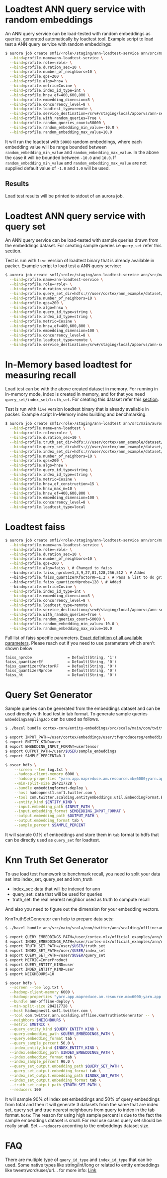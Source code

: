 # Loadtest ANN query service with random embeddings

An ANN query service can be load-tested with random embeddings as queries, generated automatically by loadtest tool.
Example script to load test a ANN query service with random embeddings:

```bash
$ aurora job create smf1/<role>/staging/ann-loadtest-service ann/src/main/aurora/loadtest/loadtest.aurora \
  --bind=profile.name=ann-loadtest-service \
  --bind=profile.role=<role> \
  --bind=profile.duration_sec=10 \
  --bind=profile.number_of_neighbors=10 \
  --bind=profile.qps=200 \
  --bind=profile.algo=hnsw \
  --bind=profile.metric=Cosine \
  --bind=profile.index_id_type=int \
  --bind=profile.hnsw_ef=400,600,800 \
  --bind=profile.embedding_dimension=3 \
  --bind=profile.concurrency_level=8 \
  --bind=profile.loadtest_type=remote \
  --bind=profile.service_destination=/srv#/staging/local/apoorvs/ann-server-test \
  --bind=profile.with_random_queries=True \
  --bind=profile.random_queries_count=50000 \
  --bind=profile.random_embedding_min_value=-10.0 \
  --bind=profile.random_embedding_max_value=10.0
```

It will run the loadtest with `50000` random embeddings, where each embedding value will be range bounded between `random_embedding_min_value` and `random_embedding_max_value`.
In the above the case it will be bounded between `-10.0` and `10.0`.
If `random_embedding_min_value` and `random_embedding_max_value` are not supplied default value of `-1.0` and `1.0` will be used.

## Results

Load test results will be printed to stdout of an aurora job.

# Loadtest ANN query service with query set

An ANN query service can be load-tested with sample queries drawn from the embeddings dataset.
For creating sample queries i.e `query_set` refer this [section](#query-set-generator).

Test is run with `live` version of loadtest binary that is already available in packer.
Example script to load test a ANN query service:

```bash
$ aurora job create smf1/<role>/staging/ann-loadtest-service ann/src/main/aurora/loadtest/loadtest.aurora \
  --bind=profile.name=ann-loadtest-service \
  --bind=profile.role=<role> \
  --bind=profile.duration_sec=10 \
  --bind=profile.query_set_dir=hdfs:///user/cortex/ann_example/dataset/search/query_knn/query_set \
  --bind=profile.number_of_neighbors=10 \
  --bind=profile.qps=200 \
  --bind=profile.algo=hnsw \
  --bind=profile.query_id_type=string \
  --bind=profile.index_id_type=string \
  --bind=profile.metric=Cosine \
  --bind=profile.hnsw_ef=400,600,800 \
  --bind=profile.embedding_dimension=100 \
  --bind=profile.concurrency_level=8 \
  --bind=profile.loadtest_type=remote \
  --bind=profile.service_destination=/srv#/staging/local/apoorvs/ann-server-test
```

# In-Memory based loadtest for measuring recall

Load test can be with the above created dataset in memory.
For running in in-memory mode, index is created in memory, and for that you need `query_set/index_set/truth_set`.
For creating this dataset refer this [section](#knn-truth-set-generator).

Test is run with `live` version loadtest binary that is already available in packer.
Example script In-Memory index building and benchmarking:

```bash
$ aurora job create smf1/<role>/staging/ann-loadtest ann/src/main/aurora/loadtest/loadtest.aurora \
  --bind=profile.name=ann-loadtest \
  --bind=profile.role=<role> \
  --bind=profile.duration_sec=10 \
  --bind=profile.truth_set_dir=hdfs:///user/cortex/ann_example/dataset/search/query_knn/true_knn \
  --bind=profile.query_set_dir=hdfs:///user/cortex/ann_example/dataset/search/query_knn/query_set \
  --bind=profile.index_set_dir=hdfs:///user/cortex/ann_example/dataset/search/query_knn/index_set \
  --bind=profile.number_of_neighbors=10 \
  --bind=profile.qps=200 \
  --bind=profile.algo=hnsw \
  --bind=profile.query_id_type=string \
  --bind=profile.index_id_type=string \
  --bind=profile.metric=Cosine \
  --bind=profile.hnsw_ef_construction=15 \
  --bind=profile.hnsw_max_m=10 \
  --bind=profile.hnsw_ef=400,600,800 \
  --bind=profile.embedding_dimension=100 \
  --bind=profile.concurrency_level=8 \
  --bind=profile.loadtest_type=local
```

# Loadtest faiss

```bash
$ aurora job create smf1/<role>/staging/ann-loadtest-service ann/src/main/aurora/loadtest/loadtest.aurora \
  --bind=profile.name=ann-loadtest-service \
  --bind=profile.role=<role> \
  --bind=profile.duration_sec=10 \
  --bind=profile.number_of_neighbors=10 \
  --bind=profile.qps=200 \
  --bind=profile.algo=faiss \ # Changed to faiss
  --bind=profile.faiss_nprobe=1,3,9,27,81,128,256,512 \ # Added
  --bind=profile.faiss_quantizerKfactorRF=1,2 \ # Pass a list to do grid search
  --bind=profile.faiss_quantizerNprobe=128 \ # Added
  --bind=profile.metric=Cosine \
  --bind=profile.index_id_type=int \
  --bind=profile.embedding_dimension=3 \
  --bind=profile.concurrency_level=8 \
  --bind=profile.loadtest_type=remote \
  --bind=profile.service_destination=/srv#/staging/local/apoorvs/ann-server-test \
  --bind=profile.with_random_queries=True \
  --bind=profile.random_queries_count=50000 \
  --bind=profile.random_embedding_min_value=-10.0 \
  --bind=profile.random_embedding_max_value=10.0
```

Full list of faiss specific parameters. [Exact definition of all available parameters](https://github.com/facebookresearch/faiss/blob/36f2998a6469280cef3b0afcde2036935a29aa1f/faiss/AutoTune.cpp#L444). Please reach out if you need to use parameters which aren't shown below

```
faiss_nprobe                = Default(String, '1')
faiss_quantizerEf           = Default(String, '0')
faiss_quantizerKfactorRF    = Default(String, '0')
faiss_quantizerNprobe       = Default(String, '0')
faiss_ht                    = Default(String, '0')
```

# Query Set Generator

Sample queries can be generated from the embeddings dataset and can be used directly with load test in tab format.
To generate sample queries `EmbeddingSamplingJob` can be used as follows.

```bash
$ ./bazel bundle cortex-core/entity-embeddings/src/scala/main/com/twitter/scalding/util/EmbeddingFormat:embeddingformat-deploy

$ export INPUT_PATH=/user/cortex/embeddings/user/tfwproducersg/embedding_datarecords_on_data/2018/05/01
$ export ENTITY_KIND=user
$ export EMBEDDING_INPUT_FORMAT=usertensor
$ export OUTPUT_PATH=/user/$USER/sample_embeddings
$ export SAMPLE_PERCENT=0.1

$ oscar hdfs \
    --screen --tee log.txt \
    --hadoop-client-memory 6000 \
    --hadoop-properties "yarn.app.mapreduce.am.resource.mb=6000;yarn.app.mapreduce.am.command-opts='-Xmx7500m';mapreduce.map.memory.mb=7500;mapreduce.reduce.java.opts='-Xmx6000m';mapreduce.reduce.memory.mb=7500;mapred.task.timeout=36000000;" \
    --min-split-size 284217728 \
    --bundle embeddingformat-deploy \
    --host hadoopnest1.smf1.twitter.com \
    --tool com.twitter.scalding.entityembeddings.util.EmbeddingFormat.EmbeddingSamplingJob -- \
    --entity_kind $ENTITY_KIND \
    --input.embedding_path $INPUT_PATH \
    --input.embedding_format $EMBEDDING_INPUT_FORMAT \
    --output.embedding_path $OUTPUT_PATH \
    --output.embedding_format tab \
    --sample_percent $SAMPLE_PERCENT
```

It will sample 0.1% of embeddings and store them in `tab` format to hdfs that can be directly used as `query_set` for loadtest.

# Knn Truth Set Generator

To use load test framework to benchmark recall, you need to split your data set into index_set, query_set and knn_truth

- index_set: data that will be indexed for ann
- query_set: data that will be used for queries
- truth_set: the real nearest neighbor used as truth to compute recall

And also you need to figure out the dimension for your embedding vectors.

KnnTruthSetGenerator can help to prepare data sets:

```bash
$ ./bazel bundle ann/src/main/scala/com/twitter/ann/scalding/offline:ann-offline-deploy

$ export QUERY_EMBEDDINGS_PATH=/user/cortex-mlx/official_examples/ann/non_pii_random_user_embeddings_tab_format
$ export INDEX_EMBEDDINGS_PATH=/user/cortex-mlx/official_examples/ann/non_pii_random_user_embeddings_tab_format
$ export TRUTH_SET_PATH=/user/$USER/truth_set
$ export INDEX_SET_PATH=/user/$USER/index_set
$ export QUERY_SET_PATH=/user/$USER/query_set
$ export METRIC=InnerProduct
$ export QUERY_ENTITY_KIND=user
$ export INDEX_ENTITY_KIND=user
$ export NEIGHBOURS=10

$ oscar hdfs \
  --screen --tee log.txt \
  --hadoop-client-memory 6000 \
  --hadoop-properties "yarn.app.mapreduce.am.resource.mb=6000;yarn.app.mapreduce.am.command-opts='-Xmx7500m';mapreduce.map.memory.mb=7500;mapreduce.reduce.java.opts='-Xmx6000m';mapreduce.reduce.memory.mb=7500;mapred.task.timeout=36000000;" \
  --bundle ann-offline-deploy \
  --min-split-size 284217728 \
  --host hadoopnest1.smf1.twitter.com \
  --tool com.twitter.ann.scalding.offline.KnnTruthSetGenerator -- \
  --neighbors $NEIGHBOURS \
  --metric $METRIC \
  --query_entity_kind $QUERY_ENTITY_KIND \
  --query.embedding_path $QUERY_EMBEDDINGS_PATH \
  --query.embedding_format tab \
  --query_sample_percent 50.0 \
  --index_entity_kind $INDEX_ENTITY_KIND \
  --index.embedding_path $INDEX_EMBEDDINGS_PATH \
  --index.embedding_format tab \
  --index_sample_percent 90.0 \
  --query_set_output.embedding_path $QUERY_SET_PATH \
  --query_set_output.embedding_format tab \
  --index_set_output.embedding_path $INDEX_SET_PATH \
  --index_set_output.embedding_format tab \
  --truth_set_output_path $TRUTH_SET_PATH \
  --reducers 100
```

It will sample 90% of index set embeddings and 50% of query embeddings from total and then it will generate 3 datasets from the same that are index set, query set and true nearest neighbours from query to index in the tab format.
`Note`: The reason for using high sample percent is due to the fact the sample embeddings dataset is small. For real use cases query set should be really small.
Set `--reducers` according to the embeddings dataset size.

# FAQ

There are multiple type of `query_id_type` and `index_id_type` that can be used. Some native types like string/int/long or related to entity embeddings
like tweet/word/user/url... for more info: [Link](https://cgit.twitter.biz/source/tree/src/scala/com/twitter/cortex/ml/embeddings/common/EntityKind.scala#n8)
